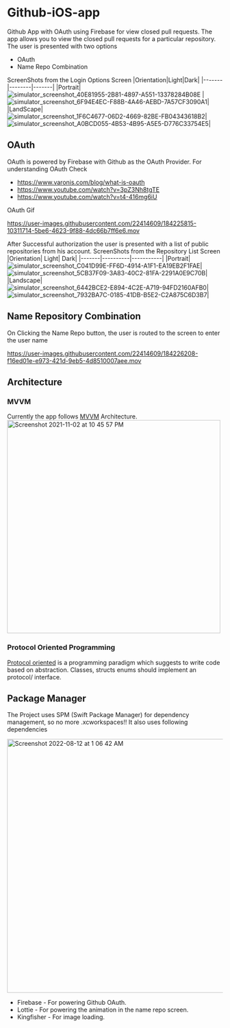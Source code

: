 # Github-iOS-app
Github App with OAuth using Firebase for view closed pull requests.
The app allows you to view the closed pull requests for a particular repository. The user is presented with two options

- OAuth
- Name Repo Combination

ScreenShots from the Login Options Screen
|Orientation|Light|Dark|
|-------|--------|-------|
|Portrait| ![simulator_screenshot_40E81955-2B81-4897-A551-13378284B08E](https://user-images.githubusercontent.com/22414609/184219525-65f529a0-af6a-41ac-9888-8083d696154a.png) | ![simulator_screenshot_6F94E4EC-F88B-4A46-AEBD-7A57CF3090A1](https://user-images.githubusercontent.com/22414609/184219694-6204c13e-c9d3-44ad-9d5b-07de7a70cb1f.png)|
|LandScape| ![simulator_screenshot_1F6C4677-06D2-4669-82BE-FB04343618B2](https://user-images.githubusercontent.com/22414609/184219585-56533ada-4636-4797-acac-36bd133824a7.png)| ![simulator_screenshot_A0BCD055-4B53-4B95-A5E5-D776C33754E5](https://user-images.githubusercontent.com/22414609/184219638-64058338-b7d1-4706-92b9-0aeb6e4080cc.png)|

## OAuth
OAuth is powered by Firebase with Github as the OAuth Provider. 
For understanding OAuth Check

- https://www.varonis.com/blog/what-is-oauth
- https://www.youtube.com/watch?v=3pZ3Nh8tgTE
- https://www.youtube.com/watch?v=t4-416mg6iU

OAuth Gif

https://user-images.githubusercontent.com/22414609/184225815-10311714-5be6-4623-9f88-4dc66b7ff6e6.mov


After Successful authorization the user is presented with a list of public repositories from his account.
ScreenShots from the Repository List Screen
|Orientation| Light| Dark|
|-------|----------|-----------|
|Portrait|![simulator_screenshot_C041D99E-FF6D-4914-A1F1-EA19EB2F1FAE](https://user-images.githubusercontent.com/22414609/184222911-9f8dc6b6-3c21-4807-a8d2-c9c40933d190.png)|![simulator_screenshot_5CB37F09-3A83-40C2-81FA-2291A0E9C70B](https://user-images.githubusercontent.com/22414609/184222708-36557bab-992c-4d53-b553-0fa8135d813e.png)|
|Landscape| ![simulator_screenshot_6442BCE2-E894-4C2E-A719-94FD2160AFB0](https://user-images.githubusercontent.com/22414609/184222870-9f9c52d8-1cad-4d1b-a16b-e5eb8f4c348b.png)| ![simulator_screenshot_7932BA7C-0185-41DB-B5E2-C2A875C6D3B7](https://user-images.githubusercontent.com/22414609/184222771-f7ff81a0-d661-44c1-8a53-b3af43c02bcf.png)|


## Name Repository Combination
On Clicking the Name Repo button, the user is routed to the screen to enter the user name 

https://user-images.githubusercontent.com/22414609/184226208-f16ed01e-e973-421d-9eb5-4d8510007aee.mov


## Architecture
<h3>MVVM</h3>
Currently the app follows <a href= "https://en.wikipedia.org/wiki/Model%E2%80%93view%E2%80%93viewmodel">MVVM</a> Architecture.

<img width="498" alt="Screenshot 2021-11-02 at 10 45 57 PM" src="https://user-images.githubusercontent.com/71034915/139913742-1bc999d0-f002-45d9-b852-a60e53df97ad.png">

<h3>Protocol Oriented Programming</h3>
<a href="https://www.raywenderlich.com/6742901-protocol-oriented-programming-tutorial-in-swift-5-1-getting-started">Protocol oriented</a> is a programming paradigm which suggests to write code based on abstraction. Classes, structs enums should implement an protocol/ interface.

## Package Manager
The Project uses SPM (Swift Package Manager) for dependency management, so no more .xcworkspaces!!
It also uses following dependencies 

<img width="593" alt="Screenshot 2022-08-12 at 1 06 42 AM" src="https://user-images.githubusercontent.com/22414609/184224699-55d277bf-8622-4d1b-a14b-09f5ab017e3d.png">

- Firebase - For powering Github OAuth.
- Lottie - For powering the animation in the name repo screen.
- Kingfisher - For image loading.

